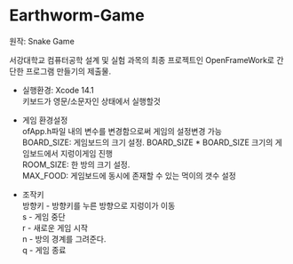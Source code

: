 # Earthworm-Game
원작: Snake Game  

서강대학교 컴퓨터공학 설계 및 실험 과목의 최종 프로젝트인 OpenFrameWork로 간단한 프로그램 만들기의 제출물.

- 실행환경: Xcode 14.1  
  키보드가 영문/소문자인 상태에서 실행할것

- 게임 환경설정  
  ofApp.h파일 내의 변수를 변경함으로써 게임의 설정변경 가능  
  	BOARD_SIZE: 게임보드의 크기 설정. BOARD_SIZE * BOARD_SIZE 크기의 게임보드에서 지렁이게임 진행  
	  ROOM_SIZE: 한 방의 크기 설정.  
	  MAX_FOOD: 게임보드에 동시에 존재할 수 있는 먹이의 갯수 설정  

- 조작키  
  방향키 - 방향키를 누른 방향으로 지렁이가 이동  
  s - 게임 중단  
  r - 새로운 게임 시작  
  n - 방의 경계를 그려준다.  
  q - 게임 종료  
